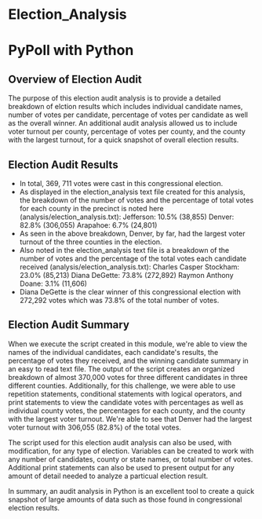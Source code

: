 # Election_Analysis

# PyPoll with Python

## Overview of Election Audit
  The purpose of this election audit analysis is to provide a detailed breakdown of elction results which includes individual candidate names, number of votes per candidate, percentage of votes per candidate as well as the overall winner.  An additional audit analysis allowed us to include voter turnout per county, percentage of votes per county, and the county with the largest turnout, for a quick snapshot of overall election results.  

## Election Audit Results
* In total, 369, 711 votes were cast in this congressional election.
* As displayed in the election_analysis text file created for this analysis, the breakdown of the number of votes and the percentage of total votes for each county in the precinct is noted here (analysis/election_analysis.txt):
    Jefferson: 10.5% (38,855)
    Denver: 82.8% (306,055)
    Arapahoe: 6.7% (24,801)
* As seen in the above breakdown, Denver, by far, had the largest voter turnout of the three counties in the election.
* Also noted in the election_analysis text file is a breakdown of the number of votes and the percentage of the total votes each candidate received (analysis/election_analysis.txt):
    Charles Casper Stockham: 23.0% (85,213)
    Diana DeGette: 73.8% (272,892)
    Raymon Anthony Doane: 3.1% (11,606)
* Diana DeGette is the clear winner of this congressional election with 272,292 votes which was 73.8% of the total number of votes.

## Election Audit Summary
  When we execute the script created in this module, we're able to view the names of the individual candidates, each candidate's results, the percentage of votes they received, and the winning candidate summary in an easy to read text file. The output of the script creates an organized breakdown of almost 370,000 votes for three different candidates in three different counties. Additionally, for this challenge, we were able to use repetition statements, conditional statements with logical operators, and print statements to view the candidate votes with percentages as well as individual county votes, the percentages for each county, and the county with the largest voter turnout. We're able to see that Denver had the largest voter turnout with 306,055 (82.8%) of the total votes. 

  The script used for this election audit analysis can also be used, with modification, for any type of election. Variables can be created to work with any number of candidates, county or state names, or total number of votes.  Additional print statements can also be used to present output for any amount of detail needed to analyze a particual election result. 
  
  In summary, an audit analysis in Python is an excellent tool to create a quick snapshot of large amounts of data such as those found in congressional election results.


